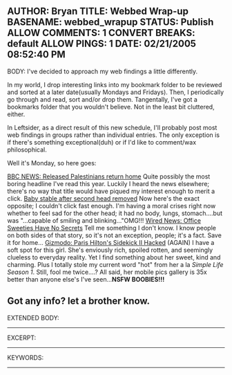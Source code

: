 AUTHOR: Bryan
TITLE: Webbed Wrap-up
BASENAME: webbed_wrapup
STATUS: Publish
ALLOW COMMENTS: 1
CONVERT BREAKS: __default__
ALLOW PINGS: 1
DATE: 02/21/2005 08:52:40 PM
-----
BODY:
I've decided to approach my web findings a little differently. 

In my world, I drop interesting links into my bookmark folder to be reviewed and sorted at a later date(usually Mondays and Fridays). Then, I periodically go through and read, sort and/or drop them. Tangentally, I've got a bookmarks folder that you wouldn't believe. Not in the least bit cluttered, either.

In Leftsider, as a direct result of this new schedule, I'll probably post most web findings in groups rather than individual entries. The only exception is if there's something exceptional(duh) or if I'd like to comment/wax philosophical.

Well it's Monday, so here goes:


<a title="BBC NEWS | World | Middle East | Released Palestinians return home" href="http://news.bbc.co.uk/1/hi/world/middle_east/4282925.stm">BBC NEWS: Released Palestinians return home</a>
Quite possibly the most boring headline I've read this year. Luckily I heard the news elsewhere; there's no way that title would have piqued my interest enough to merit a click.
<a href="http://www.msnbc.msn.com/id/6998205/?GT1=6190">Baby stable after second head removed</a>
Now here's the exact opposite; I couldn't click fast enough. I'm having a moral crises right now whether to feel sad for the other head; it had no body, lungs, stomach....but was "...capable of smiling and blinking..."OMG!!!
<a href="http://www.wired.com/news/culture/0,1284,66642,00.html">Wired News: Office Sweeties Have No Secrets</a>
Tell me something I don't know. I know people on both sides of that story, so it's not an exception, people; it's a fact. Save it for home...
<a href="http://www.gizmodo.com/gadgets/cellphones/danger/paris-hiltons-sidekick-ii-hacked-what-about-yours-033637.php">Gizmodo: Paris Hilton's Sidekick II Hacked</a> (AGAIN)
I have a soft spot for this girl. She's enviously rich, spoiled rotten, and seemingly clueless to everyday reality. Yet I find something about her sweet, kind and charming. Plus I totally stole my current word "hot" from her a la <em>Simple Life Season 1</em>. Still, fool me twice....? All said, her mobile pics gallery is 35x better than anyone else's I've seen...<strong>NSFW BOOBIES!!!</strong>

Got any info? let a brother know.
-----
EXTENDED BODY:

-----
EXCERPT:

-----
KEYWORDS:

-----


